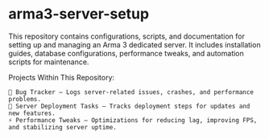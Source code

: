 # arma3-server-setup
This repository contains configurations, scripts, and documentation for setting up and managing an Arma 3 dedicated server. It includes installation guides, database configurations, performance tweaks, and automation scripts for maintenance.

Projects Within This Repository:

    🐞 Bug Tracker – Logs server-related issues, crashes, and performance problems.
    🚀 Server Deployment Tasks – Tracks deployment steps for updates and new features.
    ⚡ Performance Tweaks – Optimizations for reducing lag, improving FPS, and stabilizing server uptime.
